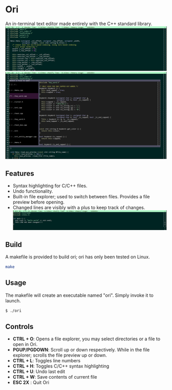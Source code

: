 # Ori

An in-terminal text editor made entirely with the C++ standard library.
![ori default](img/Ori_Def_2.PNG)
![ori default 2](img/Ori_Open.PNG)

## Features
* Syntax highlighting for C/C++ files.
* Undo functionality.
* Built-in file explorer; used to switch between files. Provides a file preview before opening.
* Changed lines are visibly with a plus to keep track of changes.
![ori line edit](img/Ori_Line_Edit.PNG)


## Build
A makefile is provided to build ori; ori has only been tested on Linux.
```bash
make
```

## Usage
The makefile will create an executable named "ori". Simply invoke it to launch.
```bash
$ ./ori
```

## Controls

* **CTRL + O**: Opens a file explorer, you may select directories or a file to open in Ori.
* **PGUP/PGDOWN**: Scroll up or down respectively. While in the file explorer; scrolls the file preview up or down.
* **CTRL + L**: Toggles line numbers
* **CTRL + H**: Toggles C/C++ syntax highlighting
* **CTRL + U**: Undo last edit
* **CTRL + W**: Save contents of current file
* **ESC 2X**  : Quit Ori


